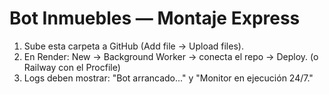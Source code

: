 # Bot Inmuebles — Montaje Express
1) Sube esta carpeta a GitHub (Add file → Upload files).
2) En Render: New → Background Worker → conecta el repo → Deploy. (o Railway con el Procfile)
3) Logs deben mostrar: "Bot arrancado..." y "Monitor en ejecución 24/7."
